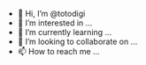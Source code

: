 - 👋 Hi, I’m @totodigi
- 👀 I’m interested in ...
- 🌱 I’m currently learning ...
- 💞️ I’m looking to collaborate on ...
- 📫 How to reach me ...

<!---
totodigi/totodigi is a ✨ special ✨ repository because its `README.md` (this file) appears on your GitHub profile.
You can click the Preview link to take a look at your changes.
--->

